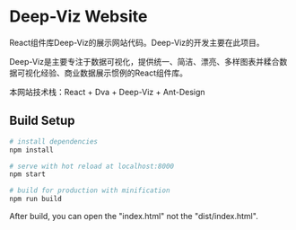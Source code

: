 # Deep-Viz Website



React组件库Deep-Viz的展示网站代码。Deep-Viz的开发主要在此项目。

Deep-Viz是主要专注于数据可视化，提供统一、简洁、漂亮、多样图表并糅合数据可视化经验、商业数据展示惯例的React组件库。

本网站技术栈：React + Dva + Deep-Viz + Ant-Design



## Build Setup

```bash
# install dependencies
npm install

# serve with hot reload at localhost:8000
npm start

# build for production with minification
npm run build
```

After build, you can open the "index.html" not the "dist/index.html".
